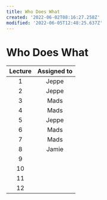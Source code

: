```yaml
---
title: Who Does What
created: '2022-06-02T08:16:27.258Z'
modified: '2022-06-05T12:48:25.637Z'
---
```


# Who Does What

| Lecture | Assigned to |
|:-------:|:-----------:|
| 1       | Jeppe       |
| 2       | Jeppe       |
| 3       | Mads        |
| 4       | Mads        |
| 5       | Jeppe       |
| 6       | Mads        |
| 7       | Mads        |
| 8       | Jamie       |
| 9       |             |
| 10      |             |
| 11      |             |
| 12      |             |
